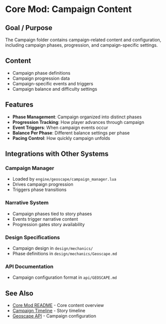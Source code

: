 # Core Mod: Campaign Content

## Goal / Purpose

The Campaign folder contains campaign-related content and configuration, including campaign phases, progression, and campaign-specific settings.

## Content

- Campaign phase definitions
- Campaign progression data
- Campaign-specific events and triggers
- Campaign balance and difficulty settings

## Features

- **Phase Management**: Campaign organized into distinct phases
- **Progression Tracking**: How player advances through campaign
- **Event Triggers**: When campaign events occur
- **Balance Per Phase**: Different balance settings per phase
- **Pacing Control**: How quickly campaign unfolds

## Integrations with Other Systems

### Campaign Manager
- Loaded by `engine/geoscape/campaign_manager.lua`
- Drives campaign progression
- Triggers phase transitions

### Narrative System
- Campaign phases tied to story phases
- Events trigger narrative content
- Progression gates story availability

### Design Specifications
- Campaign design in `design/mechanics/`
- Phase definitions in `design/mechanics/Geoscape.md`

### API Documentation
- Campaign configuration format in `api/GEOSCAPE.md`

## See Also

- [Core Mod README](../README.md) - Core content overview
- [Campaign Timeline](../../lore/story/timeline.md) - Story timeline
- [Geoscape API](../../api/GEOSCAPE.md) - Campaign configuration
